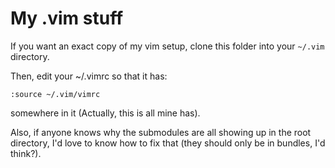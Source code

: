 My .vim stuff
=============

If you want an exact copy of my vim setup, clone this folder into your `~/.vim` directory.

Then, edit your ~/.vimrc so that it has:

    :source ~/.vim/vimrc

somewhere in it (Actually, this is all mine has).

Also, if anyone knows why the submodules are all showing up in the root directory,
I'd love to know how to fix that (they should only be in bundles, I'd think?).